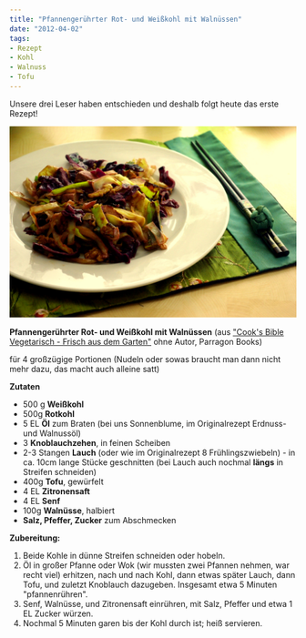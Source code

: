 ```yaml
---
title: "Pfannengerührter Rot- und Weißkohl mit Walnüssen"
date: "2012-04-02" 
tags:
- Rezept
- Kohl
- Walnuss
- Tofu
---
```


Unsere drei Leser haben entschieden und deshalb folgt heute das erste Rezept!

[![](images/imgp8751.jpg "Kohl-Fry")](http://apfeleimer.wordpress.com/2012/04/02/pfannengeruhrter-rot-und-weiskohl-mit-walnussen/imgp8751/)

**Pfannengerührter Rot- und Weißkohl mit Walnüssen** (aus ["Cook's Bible Vegetarisch - Frisch aus dem Garten"](http://www.amazon.de/Cooks-Bibel-Vegetarisch-Frisch-Garten/dp/1445444178/ref=sr_1_1?ie=UTF8&qid=1333398900&sr=8-1) ohne Autor, Parragon Books)

für 4 großzügige Portionen (Nudeln oder sowas braucht man dann nicht mehr dazu, das macht auch alleine satt)

**Zutaten**

- 500 g **Weißkohl**
- 500g **Rotkohl**
- 5 EL **Öl** zum Braten (bei uns Sonnenblume, im Originalrezept Erdnuss- und Walnussöl)
- 3 **Knoblauchzehen**, in feinen Scheiben
- 2-3 Stangen **Lauch** (oder wie im Originalrezept 8 Frühlingszwiebeln) - in ca. 10cm lange Stücke geschnitten (bei Lauch auch nochmal **längs** in Streifen schneiden)
- 400g **Tofu**, gewürfelt
- 4 EL **Zitronensaft**
- 4 EL **Senf**
- 100g **Walnüsse**, halbiert
- **Salz, Pfeffer, Zucker** zum Abschmecken

**Zubereitung:**

1. Beide Kohle in dünne Streifen schneiden oder hobeln.
2. Öl in großer Pfanne oder Wok (wir mussten zwei Pfannen nehmen, war recht viel) erhitzen, nach und nach Kohl, dann etwas später Lauch, dann Tofu, und zuletzt Knoblauch dazugeben. Insgesamt etwa 5 Minuten "pfannenrühren".
3. Senf, Walnüsse, und Zitronensaft einrühren, mit Salz, Pfeffer und etwa 1 EL Zucker würzen.
4. Nochmal 5 Minuten garen bis der Kohl durch ist; heiß servieren.
